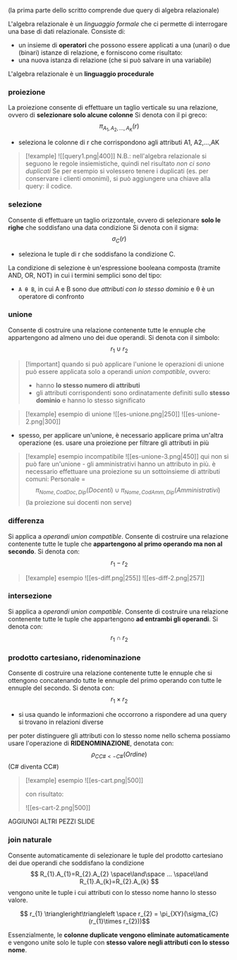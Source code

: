 (la prima parte dello scritto comprende due query di algebra relazionale)

L'algebra relazionale è un *linguaggio formale* che ci permette di interrogare una base di dati relazionale. Consiste di:
- un insieme di **operatori** che possono essere applicati a una (unari) o due (binari) istanze di relazione, e forniscono come risultato:
- una nuova istanza di relazione (che si può salvare in una variabile)

L'algebra relazionale è un **linguaggio procedurale**

### proiezione
La proiezione consente di effettuare un taglio verticale su una relazione, ovvero di **selezionare solo alcune colonne**
Si denota con il pi greco:
$$\pi_{A_1, A_2, \ldots, A_K}(r)$$
- seleziona le colonne di r che corrispondono agli attributi A1, A2,...,AK

> [!example]
> ![[query1.png|400]]
>  N.B.: nell'algebra relazionale si seguono le regole insiemistiche, quindi nel risultato *non ci sono duplicati*
>  Se per esempio si volessero tenere i duplicati (es. per conservare i clienti omonimi), si può aggiungere una chiave alla query: il codice.

### selezione
Consente di effettuare un taglio orizzontale, ovvero di selezionare **solo le righe** che soddisfano una data condizione
Si denota con il sigma:
$$\sigma_{C}(r)$$
- seleziona le tuple di r che soddisfano la condizione C.

La condizione di selezione è un'espressione booleana composta (tramite AND, OR, NOT) in cui i termini semplici sono del tipo:
- `A θ B`, in cui A e B sono due *attributi con lo stesso dominio* e θ è un operatore di confronto

### unione
Consente di costruire una relazione contenente tutte le ennuple che appartengono ad almeno uno dei due operandi.
Si denota con il simbolo:
$$ r_{1} \cup r_{2} $$

>[!important] quando si può applicare l'unione
>le operazioni di unione può essere applicata solo a operandi *union compatible*, ovvero:
>- hanno **lo stesso numero di attributi**
>- gli attributi corrispondenti sono ordinatamente definiti sullo **stesso dominio** e hanno lo stesso significato

>[!example] esempio di unione
![[es-unione.png|250]] ![[es-unione-2.png|300]]

- spesso, per applicare un'unione, è necessario applicare prima un'altra operazione (es. usare una proiezione per filtrare gli attributi in più

>[!example] esempio incompatibile
>![[es-unione-3.png|450]] 
>qui non si può fare un'unione - gli amministrativi hanno un attributo in più.
>è necessario effettuare una proiezione su un sottoinsieme di attributi comuni:
>Personale =
>$$ \pi_{Nome, CodDoc, Dip} (Docenti) \cup \pi_{Nome, CodAmm, Dip} (Amministrativi) $$
>(la proiezione sui docenti non serve)

### differenza
Si applica a *operandi union compatible*. Consente di costruire una relazione contenente tutte le tuple che **appartengono al primo operando ma non al secondo**.
Si denota con:
$$ r_{1} - r_{2} $$

>[!example] esempio
>![[es-diff.png|255]] ![[es-diff-2.png|257]]

### intersezione
Si applica a *operandi union compatible*. Consente di costruire una relazione contenente tutte le tuple che appartengono **ad entrambi gli operandi**.
Si denota con:
$$ r_{1} \cap r_{2}$$

### prodotto cartesiano, ridenominazione
Consente di costruire una relazione contenente tutte le ennuple che si ottengono concatenando tutte le ennuple del primo operando con tutte le ennuple del secondo.
Si denota con:
$$ r_{1} \times r_{2} $$
- si usa quando le informazioni che occorrono a rispondere ad una query si trovano in relazioni diverse

per poter distinguere gli attributi con lo stesso nome nello schema possiamo usare l'operazione di **RIDENOMINAZIONE**, denotata con: 
$$ \rho_{CC\#<-C\#}(Ordine) $$
(C# diventa CC#)

>[!example] esempio
>![[es-cart.png|500]]
>
>con risultato: 
> 
>![[es-cart-2.png|500]]
>

AGGIUNGI ALTRI PEZZI SLIDE

### join naturale
Consente automaticamente di selezionare le tuple del prodotto cartesiano dei due operandi che soddisfano la condizione
$$ R_{1}.A_{1}=R_{2}.A_{2} \space\land\space ... \space\land R_{1}.A_{k}=R_{2}.A_{k} $$
vengono unite le tuple i cui attributi con lo stesso nome hanno lo stesso valore.

$$ r_{1} \triangleright\triangleleft \space r_{2} = \pi_{XY}(\sigma_{C}(r_{1}\times r_{2}))$$

Essenzialmente, le **colonne duplicate vengono eliminate automaticamente** e vengono unite solo le tuple con **stesso valore negli attributi con lo stesso nome**.

